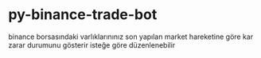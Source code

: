 # py-binance-trade-bot
binance borsasındaki varlıklarınınız son yapılan market hareketine göre kar zarar durumunu gösterir isteğe göre düzenlenebilir

